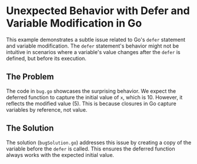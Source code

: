 # Unexpected Behavior with Defer and Variable Modification in Go

This example demonstrates a subtle issue related to Go's `defer` statement and variable modification.  The `defer` statement's behavior might not be intuitive in scenarios where a variable's value changes after the `defer` is defined, but before its execution.

## The Problem

The code in `bug.go` showcases the surprising behavior. We expect the deferred function to capture the initial value of `x`, which is 10. However, it reflects the modified value (5).  This is because closures in Go capture variables by reference, not value.

## The Solution

The solution (`bugSolution.go`) addresses this issue by creating a copy of the variable before the `defer` is called. This ensures the deferred function always works with the expected initial value.
